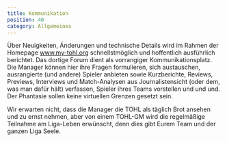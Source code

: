 ```yaml
---
title: Kommunikation
position: 40
category: Allgemeines
---
```


Über Neuigkeiten, Änderungen und technische Details wird im Rahmen der Homepage www.my-tohl.org schnellstmöglich und hoffentlich ausführlich berichtet. Das dortige Forum dient als vorrangiger Kommunikationsplatz.
Die Manager können hier ihre Fragen formulieren, sich austauschen, ausrangierte (und andere) Spieler anbieten sowie Kurzberichte, Reviews, Previews, Interviews und Match-Analysen aus Journalistensicht (oder dem, was man dafür hält) verfassen, Spieler ihres Teams vorstellen und und und.
Der Phantasie sollen keine virtuellen Grenzen gesetzt sein.

Wir erwarten nicht, dass die Manager die TOHL als täglich Brot ansehen und zu ernst nehmen, aber von einem TOHL-GM wird die regelmäßige Teilnahme am Liga-Leben erwünscht, denn dies gibt Eurem Team und der ganzen Liga Seele.
